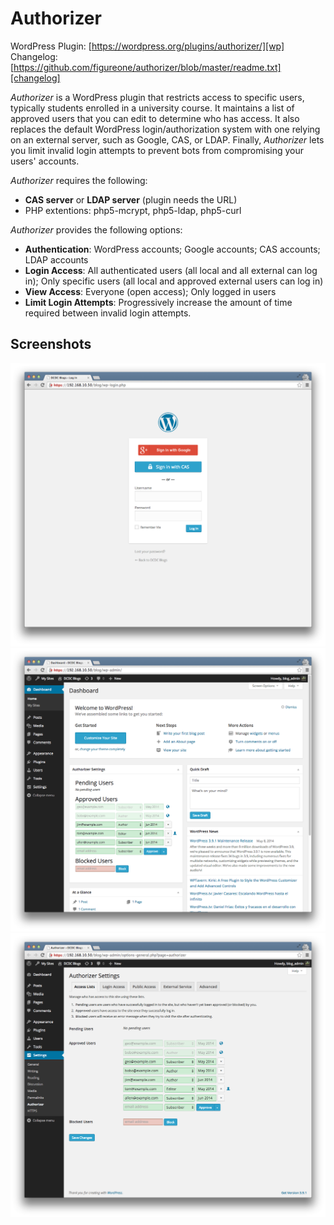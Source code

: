 # Authorizer

WordPress Plugin: [https://wordpress.org/plugins/authorizer/][wp]
Changelog: [https://github.com/figureone/authorizer/blob/master/readme.txt][changelog]

*Authorizer* is a WordPress plugin that restricts access to specific users, typically students enrolled in a university course. It maintains a list of approved users that you can edit to determine who has access. It also replaces the default WordPress login/authorization system with one relying on an external server, such as Google, CAS, or LDAP. Finally, *Authorizer* lets you limit invalid login attempts to prevent bots from compromising your users' accounts.

*Authorizer* requires the following:

* **CAS server** or **LDAP server** (plugin needs the URL)
* PHP extentions: php5-mcrypt, php5-ldap, php5-curl

*Authorizer* provides the following options:

* **Authentication**: WordPress accounts; Google accounts; CAS accounts; LDAP accounts
* **Login Access**: All authenticated users (all local and all external can log in); Only specific users (all local and approved external users can log in)
* **View Access**: Everyone (open access); Only logged in users
* **Limit Login Attempts**: Progressively increase the amount of time required between invalid login attempts.

## Screenshots

![](assets/screenshot-1.png?raw=true "WordPress Login screen with Google Logins and CAS Logins enabled.")
![](assets/screenshot-2.png?raw=true "Authorizer Dashboard Widget.")
![](assets/screenshot-3.png?raw=true "Authorizer Options: Access Lists.")

[wp]: https://wordpress.org/plugins/authorizer/
[changelog]: https://github.com/figureone/authorizer/blob/master/readme.txt